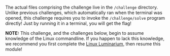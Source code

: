 The actual files comprising the challenge live in the `/challenge` directory.
Unlike previous challenges, which automatically ran when the terminal was opened, this challenge requires you to invoke the `/challenge/solve` program directly!
Just by running it in a terminal, you will get the flag!

**NOTE:** This challenge, and the challenges below, begin to assume knowledge of the Linux commandline.
If you happen to lack this knowledge, we recommend you first complete the [Linux Luminarium](/linux-luminarium), then resume this module!
